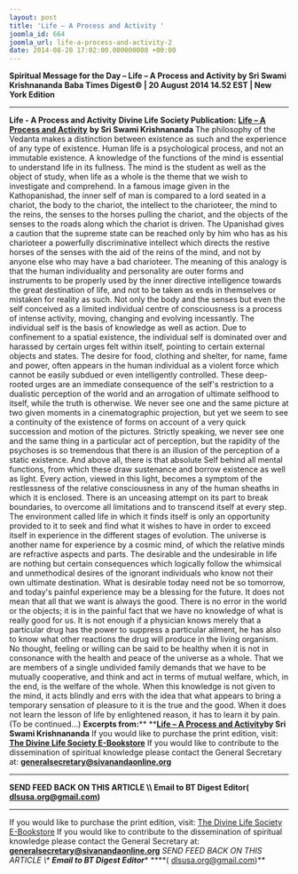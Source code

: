 ```yaml
---
layout: post
title: 'Life – A Process and Activity '
joomla_id: 664
joomla_url: life-a-process-and-activity-2
date: 2014-08-20 17:02:00.000000000 +00:00
---
```

**Spiritual Message for the Day – Life – A Process and Activity by Sri Swami Krishnananda**
**Baba Times Digest© | 20 August 2014 14.52 EST | New York Edition**
* * *  
**Life - A Process and Activity**
**Divine Life Society Publication:** [**Life – A Process and Activity**](http://swami-krishnananda.org/disc/disc_75.html) **by Sri Swami Krishnananda**
The philosophy of the Vedanta makes a distinction between existence as such and the experience of any type of existence. Human life is a psychological process, and not an immutable existence. A knowledge of the functions of the mind is essential to understand life in its fullness. The mind is the student as well as the object of study, when life as a whole is the theme that we wish to investigate and comprehend. In a famous image given in the Kathopanishad, the inner self of man is compared to a lord seated in a chariot, the body to the chariot, the intellect to the charioteer, the mind to the reins, the senses to the horses pulling the chariot, and the objects of the senses to the roads along which the chariot is driven. The Upanishad gives a caution that the supreme state can be reached only by him who has as his charioteer a powerfully discriminative intellect which directs the restive horses of the senses with the aid of the reins of the mind, and not by anyone else who may have a bad charioteer. The meaning of this analogy is that the human individuality and personality are outer forms and instruments to be properly used by the inner directive intelligence towards the great destination of life, and not to be taken as ends in themselves or mistaken for reality as such.
Not only the body and the senses but even the self conceived as a limited individual centre of consciousness is a process of intense activity, moving, changing and evolving incessantly. The individual self is the basis of knowledge as well as action. Due to confinement to a spatial existence, the individual self is dominated over and harassed by certain urges felt within itself, pointing to certain external objects and states. The desire for food, clothing and shelter, for name, fame and power, often appears in the human individual as a violent force which cannot be easily subdued or even intelligently controlled. These deep-rooted urges are an immediate consequence of the self's restriction to a dualistic perception of the world and an arrogation of ultimate selfhood to itself, while the truth is otherwise. We never see one and the same picture at two given moments in a cinematographic projection, but yet we seem to see a continuity of the existence of forms on account of a very quick succession and motion of the pictures. Strictly speaking, we never see one and the same thing in a particular act of perception, but the rapidity of the psychoses is so tremendous that there is an illusion of the perception of a static existence. And above all, there is that absolute Self behind all mental functions, from which these draw sustenance and borrow existence as well as light.
Every action, viewed in this light, becomes a symptom of the restlessness of the relative consciousness in any of the human sheaths in which it is enclosed. There is an unceasing attempt on its part to break boundaries, to overcome all limitations and to transcend itself at every step. The environment called life in which it finds itself is only an opportunity provided to it to seek and find what it wishes to have in order to exceed itself in experience in the different stages of evolution. The universe is another name for experience by a cosmic mind, of which the relative minds are refractive aspects and parts. The desirable and the undesirable in life are nothing but certain consequences which logically follow the whimsical and unmethodical desires of the ignorant individuals who know not their own ultimate destination. What is desirable today need not be so tomorrow, and today's painful experience may be a blessing for the future. It does not mean that all that we want is always the good.
There is no error in the world or the objects; it is in the painful fact that we have no knowledge of what is really good for us. It is not enough if a physician knows merely that a particular drug has the power to suppress a particular ailment, he has also to know what other reactions the drug will produce in the living organism. No thought, feeling or willing can be said to be healthy when it is not in consonance with the health and peace of the universe as a whole. That we are members of a single undivided family demands that we have to be mutually cooperative, and think and act in terms of mutual welfare, which, in the end, is the welfare of the whole. When this knowledge is not given to the mind, it acts blindly and errs with the idea that what appears to bring a temporary sensation of pleasure to it is the true and the good. When it does not learn the lesson of life by enlightened reason, it has to learn it by pain.
(To be continued…)
**Excerpts from:**** **[**Life – A Process and Activity**](http://swami-krishnananda.org/disc/disc_75.html)**by Sri Swami Krishnananda**
If you would like to purchase the print edition, visit: **[The Divine Life Society E-Bookstore](http://www.dlshq.org/download/download.htm)**
If you would like to contribute to the dissemination of spiritual knowledge please contact the General Secretary at: [](mailto:%20%3Cscript%20type=%27text/javascript%27%3E%20%3C%21--%20var%20prefix%20=%20%27ma%27%20+%20%27il%27%20+%20%27to%27;%20var%20path%20=%20%27hr%27%20+%20%27ef%27%20+%20%27=%27;%20var%20addy57016%20=%20%27generalsecretary%27%20+%20%27@%27;%20addy57016%20=%20addy57016%20+%20%27sivanandaonline%27%20+%20%27.%27%20+%20%27org%27;%20document.write%28%27%3Ca%20%27%20+%20path%20+%20%27%5C%27%27%20+%20prefix%20+%20%27:%27%20+%20addy57016%20+%20%27%5C%27%3E%27%29;%20document.write%28addy57016%29;%20document.write%28%27%3C%5C/a%3E%27%29;%20//--%3E%5Cn%20%3C/script%3E%3Cscript%20type=%27text/javascript%27%3E%20%3C%21--%20document.write%28%27%3Cspan%20style=%5C%27display:%20none;%5C%27%3E%27%29;%20//--%3E%20%3C/script%3EThis%20email%20address%20is%20being%20protected%20from%20spambots.%20You%20need%20JavaScript%20enabled%20to%20view%20it.%20%3Cscript%20type=%27text/javascript%27%3E%20%3C%21--%20document.write%28%27%3C/%27%29;%20document.write%28%27span%3E%27%29;%20//--%3E%20%3C/script%3E?subject=Contribution%20to%20Dissemination%20of%20Spiritual%20Knowledge) **generalsecretary@sivanandaonline.org**
****
**SEND FEED BACK ON THIS ARTICLE \\\ Email to BT Digest Editor[](mailto:%20%3Cscript%20type=%27text/javascript%27%3E%20%3C%21--%20var%20prefix%20=%20%27ma%27%20+%20%27il%27%20+%20%27to%27;%20var%20path%20=%20%27hr%27%20+%20%27ef%27%20+%20%27=%27;%20var%20addy72654%20=%20%27dlsusa.org%27%20+%20%27@%27;%20addy72654%20=%20addy72654%20+%20%27gmail%27%20+%20%27.%27%20+%20%27com%27;%20document.write%28%27%3Ca%20%27%20+%20path%20+%20%27%5C%27%27%20+%20prefix%20+%20%27:%27%20+%20addy72654%20+%20%27%5C%27%3E%27%29;%20document.write%28addy72654%29;%20document.write%28%27%3C%5C/a%3E%27%29;%20//--%3E%5Cn%20%3C/script%3E%3Cscript%20type=%27text/javascript%27%3E%20%3C%21--%20document.write%28%27%3Cspan%20style=%5C%27display:%20none;%5C%27%3E%27%29;%20//--%3E%20%3C/script%3EThis%20email%20address%20is%20being%20protected%20from%20spambots.%20You%20need%20JavaScript%20enabled%20to%20view%20it.%20%3Cscript%20type=%27text/javascript%27%3E%20%3C%21--%20document.write%28%27%3C/%27%29;%20document.write%28%27span%3E%27%29;%20//--%3E%20%3C/script%3E?subject=DLS%20Posts)( [dlsusa.org@gmail.com](mailto:dlsusa.org@gmail.com))**
* * *
  
If you would like to purchase the print edition, visit: [The Divine Life Society E-Bookstore](http://www.dlshq.org/download/download.htm)
If you would like to contribute to the dissemination of spiritual knowledge please contact the General Secretary at: **[generalsecretary@sivanandaonline.org](mailto:generalsecretary@sivanandaonline.org)**
**SEND FEED BACK ON THIS ARTICLE \\\**  **Email to BT Digest Editor**** [](mailto:%20%3Cscript%20type=%27text/javascript%27%3E%20%3C%21--%20var%20prefix%20=%20%27ma%27%20+%20%27il%27%20+%20%27to%27;%20var%20path%20=%20%27hr%27%20+%20%27ef%27%20+%20%27=%27;%20var%20addy72654%20=%20%27dlsusa.org%27%20+%20%27@%27;%20addy72654%20=%20addy72654%20+%20%27gmail%27%20+%20%27.%27%20+%20%27com%27;%20document.write%28%27%3Ca%20%27%20+%20path%20+%20%27%5C%27%27%20+%20prefix%20+%20%27:%27%20+%20addy72654%20+%20%27%5C%27%3E%27%29;%20document.write%28addy72654%29;%20document.write%28%27%3C%5C/a%3E%27%29;%20//--%3E%5Cn%20%3C/script%3E%3Cscript%20type=%27text/javascript%27%3E%20%3C%21--%20document.write%28%27%3Cspan%20style=%5C%27display:%20none;%5C%27%3E%27%29;%20//--%3E%20%3C/script%3EThis%20email%20address%20is%20being%20protected%20from%20spambots.%20You%20need%20JavaScript%20enabled%20to%20view%20it.%20%3Cscript%20type=%27text/javascript%27%3E%20%3C%21--%20document.write%28%27%3C/%27%29;%20document.write%28%27span%3E%27%29;%20//--%3E%20%3C/script%3E?subject=DLS%20Posts)****( [dlsusa.org@gmail.com](mailto:dlsusa.org@gmail.com))**  

